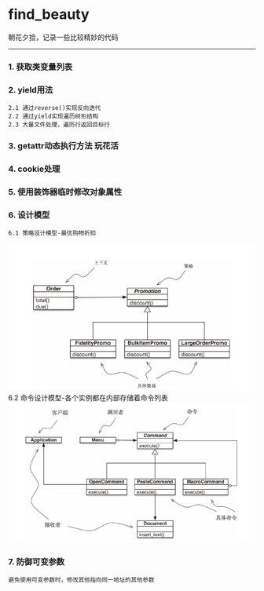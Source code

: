 # find_beauty
朝花夕拾，记录一些比较精妙的代码<hr>

### 1. 获取类变量列表
### 2. yield用法
    2.1 通过reverse()实现反向迭代
    2.2 通过yield实现遍历树形结构
    2.3 大量文件处理，遍历行返回目标行
### 3. getattr动态执行方法 玩花活
### 4. cookie处理
### 5. 使用装饰器临时修改对象属性
### 6. 设计模型
    6.1 策略设计模型-最优购物折扣  
![策略设计模型](src/策略设计模型.png)  
    6.2 命令设计模型-各个实例都在内部存储着命令列表  
![命令设计模型](src/命令设计模型.png)  
### 7. 防御可变参数
    避免使用可变参数时，修改其他指向同一地址的其他参数